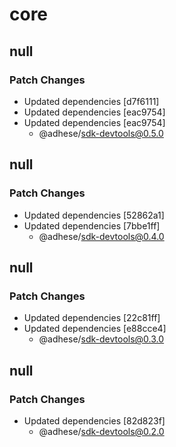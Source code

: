 # core

## null

### Patch Changes

- Updated dependencies [d7f6111]
- Updated dependencies [eac9754]
- Updated dependencies [eac9754]
  - @adhese/sdk-devtools@0.5.0

## null

### Patch Changes

- Updated dependencies [52862a1]
- Updated dependencies [7bbe1ff]
  - @adhese/sdk-devtools@0.4.0

## null

### Patch Changes

- Updated dependencies [22c81ff]
- Updated dependencies [e88cce4]
  - @adhese/sdk-devtools@0.3.0

## null

### Patch Changes

- Updated dependencies [82d823f]
  - @adhese/sdk-devtools@0.2.0
